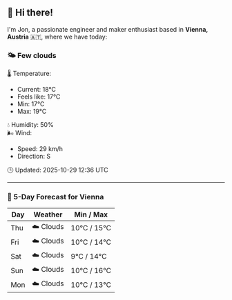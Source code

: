 ## 👋 Hi there!

I'm Jon, a passionate engineer and maker enthusiast based in **Vienna, Austria** 🇦🇹, where we have today:

### 🌤️ Few clouds 

🌡️ Temperature: 
* Current: 18°C
* Feels like: 17°C
* Min: 17°C 
* Max: 19°C  

💧 Humidity: 50%  
🌬️ Wind: 
* Speed: 29 km/h 
* Direction: S  

🕒 Updated: 2025-10-29 12:36 UTC

---

### 📅 5-Day Forecast for Vienna

| Day | Weather | Min / Max |
|-----|---------|------------|
| Thu | ☁️ Clouds | 10°C / 15°C |
| Fri | ☁️ Clouds | 10°C / 14°C |
| Sat | ☁️ Clouds | 9°C / 14°C |
| Sun | ☁️ Clouds | 10°C / 16°C |
| Mon | ☁️ Clouds | 10°C / 13°C |
